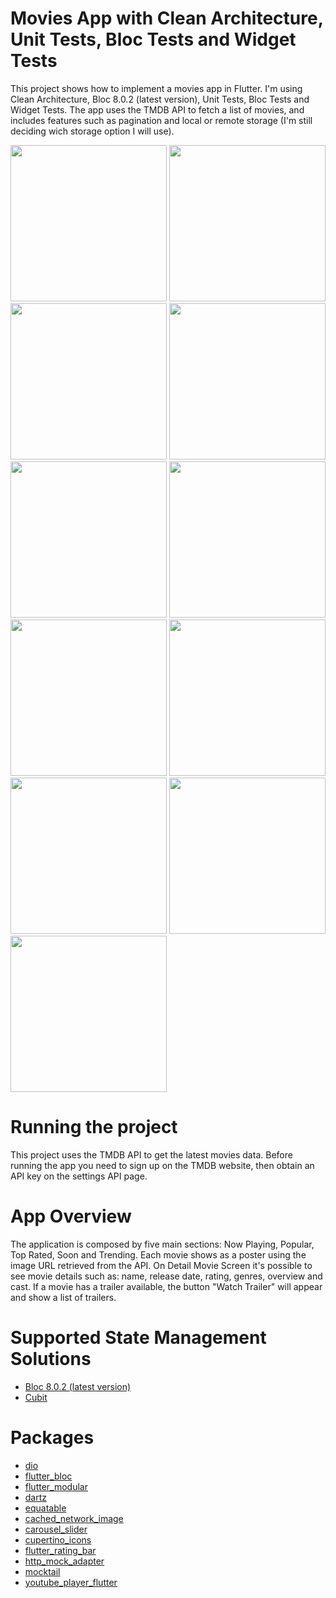 # Movies App with Clean Architecture, Unit Tests, Bloc Tests and Widget Tests

This project shows how to implement a movies app in Flutter.
I'm using Clean Architecture, Bloc 8.0.2 (latest version), Unit Tests, Bloc Tests and Widget Tests.
The app uses the TMDB API to fetch a list of movies, and includes features such as pagination and local or remote storage
(I'm still deciding wich storage option I will use).

<p float="left">
  <img src="web/icons/movie_1.png" width="250" />
  <img src="web/icons/movie_2.png" width="250" />
  <img src="web/icons/movie_3.png" width="250" />
  <img src="web/icons/movie_4.png" width="250" />
  <img src="web/icons/movie_5.png" width="250" />
  <img src="web/icons/movie_11.png" width="250" />
  <img src="web/icons/movie_6.png" width="250" />
  <img src="web/icons/movie_7.png" width="250" />
  <img src="web/icons/movie_8.png" width="250" />
  <img src="web/icons/movie_9.png" width="250" />
  <img src="web/icons/movie_10.png" width="250" />

  
# Running the project
  
This project uses the TMDB API to get the latest movies data.
Before running the app you need to sign up on the TMDB website, then obtain an API key on the settings API page.

# App Overview
  
The application is composed by five main sections: Now Playing, Popular, Top Rated, Soon and Trending.
Each movie shows as a poster using the image URL retrieved from the API. 
On Detail Movie Screen it's possible to see movie details such as: name, release date, rating, genres,
overview and cast. If a movie has a trailer available, the button "Watch Trailer" will appear and show 
a list of trailers.

# Supported State Management Solutions
  
- [Bloc 8.0.2 (latest version)](https://pub.dev/packages/bloc)
- [Cubit](https://pub.dev/packages/flutter_bloc)
  
# Packages 

- [dio](https://pub.dev/packages/dio)
- [flutter_bloc](https://pub.dev/packages/flutter_bloc)
- [flutter_modular](https://pub.dev/packages/flutter_modular)
- [dartz](https://pub.dev/packages/dartz)
- [equatable](https://pub.dev/packages/equatable)
- [cached_network_image](https://pub.dev/packages/cached_network_image)
- [carousel_slider](https://pub.dev/packages/carousel_slider)
- [cupertino_icons](https://pub.dev/packages/cupertino_icons)
- [flutter_rating_bar](https://pub.dev/packages/flutter_rating_bar)
- [http_mock_adapter](https://pub.dev/packages/http_mock_adapter)
- [mocktail](https://pub.dev/packages/mocktail)
- [youtube_player_flutter](https://pub.dev/packages/youtube_player_flutter)

